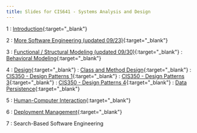 ```yaml
---
title: Slides for CIS641 - Systems Analysis and Design
---
```


1
: [Introduction](../assets/slides/CIS641-1-Intro-to-SAaD.pdf){:target="\_blank"}

2
: [More Software Engineering (updated 09/23)](../assets/slides/CIS641-2-More-SE.pdf){:target="\_blank"}

3
: [Functional / Structural Modeling (updated 09/30)](../assets/slides/CIS641-3-Functional_Structural_Modeling.pdf){:target="\_blank"}
: [Behavioral Modeling](../assets/slides/CIS641-4-Behavioral_Modeling.pdf){:target="\_blank"}

4 
: [Design](../assets/slides/CIS641-5-Design.pdf){:target="\_blank"}
: [Class and Method Design](../assets/slides/CIS641-6-Class-and-Method-Design.pdf){:target="\_blank"}
: [CIS350 - Design Patterns 1](../assets/slides/CIS350-15-Design-Patterns-1.pdf){:target="\_blank"}
: [CIS350 - Design Patterns 3](../assets/slides/CIS350-17-Design-Patterns-3.pdf){:target="\_blank"}
: [CIS350 - Design Patterns 4](../assets/slides/CIS350-18-Design-Patterns-4.pdf){:target="\_blank"}
: [Data Persistence](../assets/slides/CIS641-7-Data-Persistence.pdf){:target="\_blank"}

5
: [Human-Computer Interaction](../assets/slides/CIS641-8-HCI-Design.pdf){:target="\_blank"}

6
: [Deployment Management](../assets/slides/CIS641-9-Deployment-Management.pdf){:target="\_blank"}

7
: Search-Based Software Engineering
